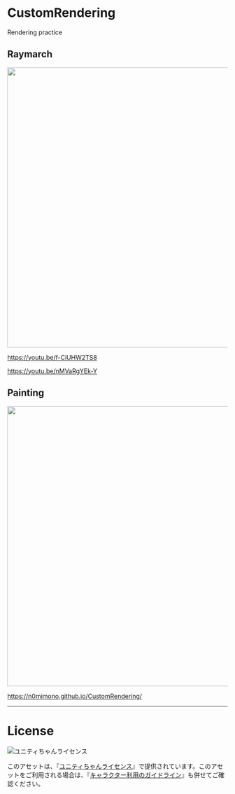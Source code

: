 # CustomRendering

Rendering practice

## Raymarch

<img src="https://github.com/n0mimono/CustomRendering/raw/master-ss/screenshots/screenshot0911_0.jpg" width="640">

https://youtu.be/f-CiUHW2TS8

https://youtu.be/nMVaRgYEk-Y


## Painting

<img src="https://github.com/n0mimono/CustomRendering/raw/master-ss/screenshots/screenshot0911_1.jpg" width="640">

https://n0mimono.github.io/CustomRendering/

---

# License

<div><img src="http://unity-chan.com/images/imageLicenseLogo.png" alt="ユニティちゃんライセンス"><p>このアセットは、『<a href="http://unity-chan.com/contents/license_jp/" target="_blank">ユニティちゃんライセンス</a>』で提供されています。このアセットをご利用される場合は、『<a href="http://unity-chan.com/contents/guideline/" target="_blank">キャラクター利用のガイドライン</a>』も併せてご確認ください。</p></div>
